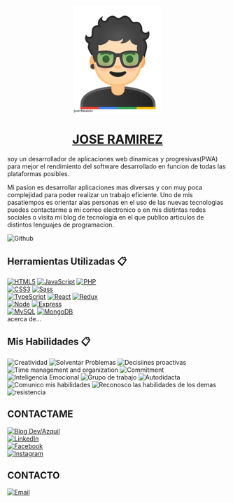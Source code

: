 <p align="center"><a href="https://barry503.github.io/portafoli0/" target="_blank" rel="noopener noreferrer"><img width="200" src="LoGo-Programer.png" alt="jose ramirez logo"></a></p>

<h1 align="center"><a href="https://barry503.github.io/portafoli0/" target="_blank" rel="noopener noreferrer">JOSE RAMIREZ</a></h1>

soy un desarrollador de aplicaciones web dinamicas y progresivas(PWA) para  mejor el  rendimiento del software desarrollado en funcion de todas las plataformas posibles.

Mi pasion es desarrollar aplicaciones mas diversas y con muy poca complejidad para poder realizar un trabajo eficiente.
Uno de mis pasatiempos es orientar alas personas en el uso de las nuevas tecnologias puedes contactarme a mi correo electronico o en mis distintas redes sociales o visita mi blog de tecnologia en el que publico articulos de distintos lenguajes de programacion.

![Github](https://github-readme-stats.vercel.app/api?username=barry503&custom_title=JoseRamire'z%20Github%20Stats&show_icons=true&title_color=283e4a&icon_color=283e4a&include_all_commits=true&bg_color=f0f0f0)

## Herramientas Utilizadas 📋
[![HTML5](https://img.shields.io/badge/HTML5-E34F26?style=for-the-badge&logo=html5&logoColor=black&labelColor=f0f0f0)]()
[![JavaScript](https://img.shields.io/badge/JavaScript-F7DF1E?style=for-the-badge&logo=javascript&logoColor=black&labelColor=f0f0f0)]()
[![PHP](https://img.shields.io/badge/php-1572B6?style=for-the-badge&logo=php&logoColor=black&labelColor=f0f0f0)]()
</br>
[![CSS3](https://img.shields.io/badge/CSS3-1572B6?style=for-the-badge&logo=css3&logoColor=black&labelColor=f0f0f0)]()
[![Sass](https://img.shields.io/badge/Sass-CC6699?style=for-the-badge&logo=sass&logoColor=black&labelColor=f0f0f0)]()
</br>
[![TypeScript](https://img.shields.io/badge/TypeScript-007ACC?style=for-the-badge&logo=typescript&logoColor=black&labelColor=f0f0f0)]()
[![React](https://img.shields.io/badge/React-20232A?style=for-the-badge&logo=react&logoColor=61DAFB)]()
[![Redux](https://img.shields.io/badge/Redux-593D88?style=for-the-badge&logo=redux&logoColor=black)]()
</br>
[![Node](https://img.shields.io/badge/Node.JS-339933?style=for-the-badge&logo=node.js&logoColor=black&labelColor=f0f0f0)]()
[![Express](https://img.shields.io/badge/Express.js-404D59?style=for-the-badge)]()
</br>
[![MySQL](https://img.shields.io/badge/MySQL-4479A1?style=for-the-badge&logo=mysql&logoColor=black&labelColor=f0f0f0)]()
[![MongoDB](https://img.shields.io/badge/MongoDB-47A248?style=for-the-badge&logo=mongodb&logoColor=black&labelColor=f0f0f0)]()
</br>
acerca de...

## Mis Habilidades 📋
![Creatividad](https://img.shields.io/badge/Creativity-f0f0f0?style=for-the-badge)
![Solventar Problemas](https://img.shields.io/badge/Problem%20solving-f0f0f0?style=for-the-badge)
![Decisiines proactivas](https://img.shields.io/badge/Decision%20making-f0f0f0?style=for-the-badge)
![Time management and organization](https://img.shields.io/badge/Time%20management%20and%20organization-f0f0f0?style=for-the-badge)
![Commitment](https://img.shields.io/badge/Commitment-f0f0f0?style=for-the-badge)
![Inteligencia Emocional](https://img.shields.io/badge/Emotional%20intelligence-f0f0f0?style=for-the-badge)
![Grupo de trabajo](https://img.shields.io/badge/Teamwork-f0f0f0?style=for-the-badge)
![Autodidacta](https://img.shields.io/badge/Leadership-f0f0f0?style=for-the-badge)
![Comunico mis habilidades](https://img.shields.io/badge/Communication%20skills-f0f0f0?style=for-the-badge)
![Reconosco las habilidades de los demas](https://img.shields.io/badge/People%20skills%20and%20management-f0f0f0?style=for-the-badge)
![resistencia](https://img.shields.io/badge/Stress%20resistance-f0f0f0?style=for-the-badge)

## CONTACTAME

[![Blog Dev/Azquil](https://img.shields.io/badge/Blog-Dev/Azquil-283e4a?style=for-the-badge&logo=dev.to&logoColor=black&labelColor=f0f0f0)](https://devazquil.blogspot.com/)
</br>
[![LinkedIn](https://img.shields.io/badge/LinkedIn-joseRamirez-0077B5?style=for-the-badge&logo=linkedin&logoColor=black&labelColor=f0f0f0)](https://www.linkedin.com/in/jose-ramirez-2a7218200)
</br>
[![Facebook](https://img.shields.io/badge/Facebook-@joseRamirez-1877F2?style=for-the-badge&logo=facebook&logoColor=black&labelColor=f0f0f0)](https://www.facebook.com/barry.rx5035329)
</br>
[![Instagram](https://img.shields.io/badge/Instagram-@barryrrcodp-E4405F?style=for-the-badge&logo=instagram&logoColor=black&labelColor=f0f0f0)](https://www.instagram.com/barryrrcodp)

## CONTACTO
[![Email](https://img.shields.io/badge/momar5618@gmail.com-personal_email-D14836?style=for-the-badge&logo=gmail&logoColor=black&labelColor=f0f0f0)](mailto:momar5618@gmail.com)

